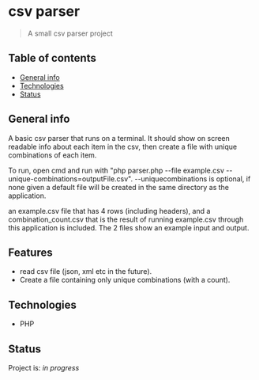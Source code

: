 # csv parser
> A small csv parser project

## Table of contents
* [General info](#general-info)
* [Technologies](#technologies)
* [Status](#status)

## General info
A basic csv parser that runs on a terminal.
It should show on screen readable info about each item in the csv, then create a file with
unique combinations of each item.

To run, open cmd and run with "php parser.php --file example.csv --unique-combinations=outputFile.csv".
--uniquecombinations is optional, if none given a default file will be created in the same directory as
the application.

an example.csv file that has 4 rows (including headers), and a combination_count.csv that is the result 
of running example.csv through this application is included. The 2 files show an example input and output.

## Features
- read csv file (json, xml etc in the future).
- Create a file containing only unique combinations (with a count).

## Technologies
- PHP

## Status
Project is: _in progress_